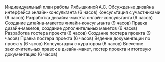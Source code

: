 Индивидуальный план работы Рябышкиной А.С.
Обсуждение дизайна интерфейса онлайн-консультанта (6 часов)
Консультация с участниками (6 часов)
Разработка дизайна-макета онлайн-консультанта (6 часов)
Создание дизайна-макетов онлайн-консультанта (9 часов)
Правка дизайн-макетов, создание дополнительных макетов (6 часов)
Разработка постера проекта (6 часов)
Создание постера проекта (9 часов)
Правка постера проекта (6 часов)
Ведение документации по проекту (6 часов)
Консультация с куратором (6 часов)
Внесение заключительных правок в дизайн-макет, постер проекта и итоговую документацию (6 часов)
